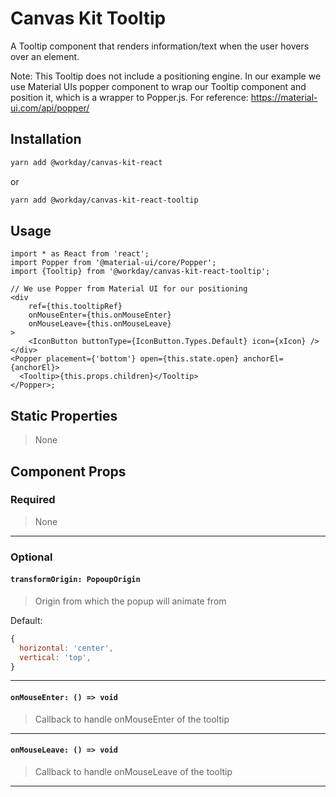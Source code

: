# Canvas Kit Tooltip

A Tooltip component that renders information/text when the user hovers over an element.

Note: This Tooltip does not include a positioning engine. In our example we use Material UIs popper
component to wrap our Tooltip component and position it, which is a wrapper to Popper.js. For
reference: https://material-ui.com/api/popper/

## Installation

```sh
yarn add @workday/canvas-kit-react
```

or

```sh
yarn add @workday/canvas-kit-react-tooltip
```

## Usage

```tsx
import * as React from 'react';
import Popper from '@material-ui/core/Popper';
import {Tooltip} from '@workday/canvas-kit-react-tooltip';

// We use Popper from Material UI for our positioning
<div
    ref={this.tooltipRef}
    onMouseEnter={this.onMouseEnter}
    onMouseLeave={this.onMouseLeave}
>
    <IconButton buttonType={IconButton.Types.Default} icon={xIcon} />
</div>
<Popper placement={'bottom'} open={this.state.open} anchorEl={anchorEl}>
  <Tooltip>{this.props.children}</Tooltip>
</Popper>;
```

## Static Properties

> None

## Component Props

### Required

> None

---

### Optional

#### `transformOrigin: PopoupOrigin`

> Origin from which the popup will animate from

Default:

```js
{
  horizontal: 'center',
  vertical: 'top',
}
```

---

#### `onMouseEnter: () => void`

> Callback to handle onMouseEnter of the tooltip

---

#### `onMouseLeave: () => void`

> Callback to handle onMouseLeave of the tooltip

---
